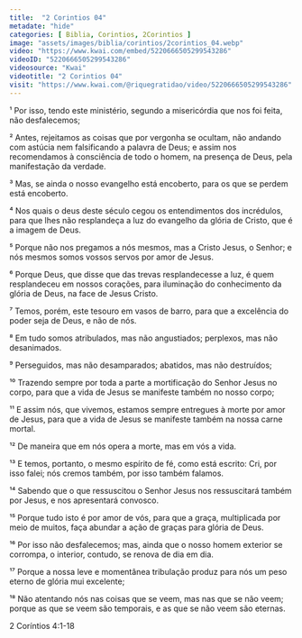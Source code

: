 ```yaml
---
title:  "2 Corintios 04"
metadate: "hide"
categories: [ Biblia, Corintios, 2Corintios ]
image: "assets/images/biblia/corintios/2corintios_04.webp"
video: "https://www.kwai.com/embed/5220666505299543286"
videoID: "5220666505299543286"
videosource: "Kwai"
videotitle: "2 Corintios 04"
visit: "https://www.kwai.com/@riquegratidao/video/5220666505299543286"
---
```




¹ Por isso, tendo este ministério, segundo a misericórdia que nos foi feita, não desfalecemos;

² Antes, rejeitamos as coisas que por vergonha se ocultam, não andando com astúcia nem falsificando a palavra de Deus; e assim nos recomendamos à consciência de todo o homem, na presença de Deus, pela manifestação da verdade.

³ Mas, se ainda o nosso evangelho está encoberto, para os que se perdem está encoberto.

⁴ Nos quais o deus deste século cegou os entendimentos dos incrédulos, para que lhes não resplandeça a luz do evangelho da glória de Cristo, que é a imagem de Deus.

⁵ Porque não nos pregamos a nós mesmos, mas a Cristo Jesus, o Senhor; e nós mesmos somos vossos servos por amor de Jesus.

⁶ Porque Deus, que disse que das trevas resplandecesse a luz, é quem resplandeceu em nossos corações, para iluminação do conhecimento da glória de Deus, na face de Jesus Cristo.

⁷ Temos, porém, este tesouro em vasos de barro, para que a excelência do poder seja de Deus, e não de nós.

⁸ Em tudo somos atribulados, mas não angustiados; perplexos, mas não desanimados.

⁹ Perseguidos, mas não desamparados; abatidos, mas não destruídos;

¹⁰ Trazendo sempre por toda a parte a mortificação do Senhor Jesus no corpo, para que a vida de Jesus se manifeste também no nosso corpo;

¹¹ E assim nós, que vivemos, estamos sempre entregues à morte por amor de Jesus, para que a vida de Jesus se manifeste também na nossa carne mortal.

¹² De maneira que em nós opera a morte, mas em vós a vida.

¹³ E temos, portanto, o mesmo espírito de fé, como está escrito: Cri, por isso falei; nós cremos também, por isso também falamos.

¹⁴ Sabendo que o que ressuscitou o Senhor Jesus nos ressuscitará também por Jesus, e nos apresentará convosco.

¹⁵ Porque tudo isto é por amor de vós, para que a graça, multiplicada por meio de muitos, faça abundar a ação de graças para glória de Deus.

¹⁶ Por isso não desfalecemos; mas, ainda que o nosso homem exterior se corrompa, o interior, contudo, se renova de dia em dia.

¹⁷ Porque a nossa leve e momentânea tribulação produz para nós um peso eterno de glória mui excelente;

¹⁸ Não atentando nós nas coisas que se veem, mas nas que se não veem; porque as que se veem são temporais, e as que se não veem são eternas. 



2 Coríntios 4:1-18


